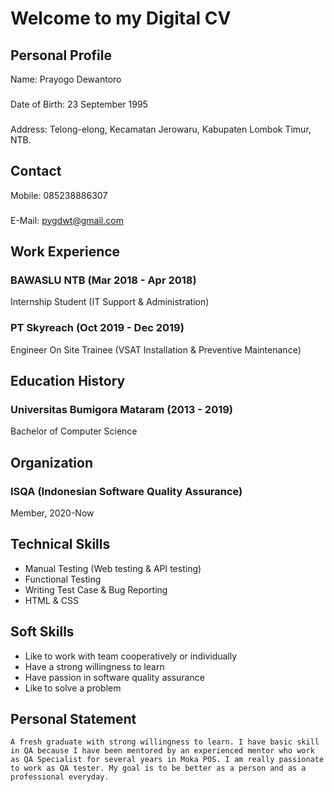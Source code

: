 # Welcome to my Digital CV

## Personal Profile 
Name: Prayogo Dewantoro
###
Date of Birth: 23 September 1995
###
Address: Telong-elong, Kecamatan Jerowaru, Kabupaten Lombok Timur, NTB.

## Contact
Mobile: 085238886307
###
E-Mail: pygdwt@gmail.com

## Work Experience
### BAWASLU NTB (Mar 2018 - Apr 2018)
Internship Student (IT Support & Administration)

### PT Skyreach (Oct 2019 - Dec 2019)
Engineer On Site Trainee (VSAT Installation & Preventive Maintenance)

## Education History
### Universitas Bumigora Mataram (2013 - 2019)
Bachelor of Computer Science

## Organization
### ISQA (Indonesian Software Quality Assurance)
Member, 2020-Now

## Technical Skills
- Manual Testing (Web testing & API testing)
- Functional Testing
- Writing Test Case & Bug Reporting
- HTML & CSS

## Soft Skills
- Like to work with team cooperatively or individually
- Have a strong willingness to learn
- Have passion in software quality assurance
- Like to solve a problem

## Personal Statement
```A fresh graduate with strong willingness to learn. I have basic skill in QA because I have been mentored by an experienced mentor who work as QA Specialist for several years in Moka POS. I am really passionate to work as QA tester. My goal is to be better as a person and as a professional everyday.```
